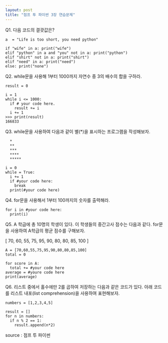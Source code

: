 ```yaml
---
layout: post
title: "점프 투 파이썬 3장 연습문제"
---
```




Q1. 다음 코드의 결괏값은?

```
a  = "Life is too short, you need python"

if "wife" in a: print("wife")
elif "python" in a and "you" not in a: print("python")
elif "shirt" not in a: print("shirt")
elif "need" in a: print("need")
else: print("none")
```



Q2. while문을 사용해 1부터 1000까지 자연수 중 3의 배수의 합을 구하라.

```
result = 0

i = 1
while i <= 1000:
  if # your code here.
  	result += i
  i += 1
>>> print(result)
166833
```



Q3. while문을 사용하여 다음과 같이 별(*)을 표시하는 프로그램을 작성해보자.
```
  *
  **
  ***
  ****
  *****
``` 
  
```
i = 0
while = True:
  i += 1
  if #your code here:
    break
  print(#your code here)
```



Q4. for문을 사용해서 1부터 100까지의 숫자를 출력해라.

```
for i in #your code here:
  print(i)
```



Q5. A 학급에 총 10명의 학생이 있다. 이 학생들의 중간고사 점수는 다음과 같다. for문을 사용하여 A학급의 평균 점수를 구해보자. 

[ 70, 60, 55, 75, 95, 90, 80, 80, 85, 100 ]

```
A = [70,60,55,75,95,90,80,80,85,100]
total = 0

for score in A:
  total += #your code here
average = #youre code here
print(average)
```



Q6. 리스트 중에서 홀수에만 2를 곱하여 저장하는 다음과 같은 코드가 있다. 아래 코드를 리스트 내포(list comprehension)을 사용하여 표현해보자.

```
numbers = [1,2,3,4,5]

result = []
for n in numbers:
  if n % 2 == 1:
    result.append(n*2)
```



source : 점프 투 파이썬
